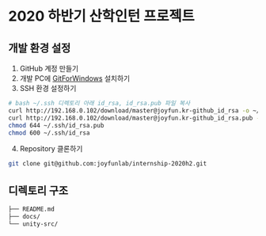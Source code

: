 # 2020 하반기 산학인턴 프로젝트

## 개발 환경 설정

1. GitHub 계정 만들기
2. 개발 PC에 [GitForWindows](https://gitforwindows.org/) 설치하기
3. SSH 환경 설정하기
```sh
# bash ~/.ssh 디렉토리 아래 id_rsa, id_rsa.pub 파일 복사
curl http://192.168.0.102/download/master@joyfun.kr-github_id_rsa -o ~/.ssh/id_rsa
curl http://192.168.0.102/download/master@joyfun.kr-github_id_rsa.pub -o ~/.ssh/id_rsa.pub
chmod 644 ~/.ssh/id_rsa.pub
chmod 600 ~/.ssh/id_rsa
```
4. Repository 클론하기
```sh
git clone git@github.com:joyfunlab/internship-2020h2.git
```

## 디렉토리 구조

```txt
├── README.md
├── docs/
└── unity-src/
```

